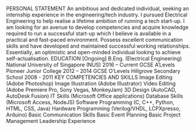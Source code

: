 PERSONAL STATEMENT
An ambitious and dedicated individual, seeking an internship experience in the
engineering/tech industry. I pursued Electrical Engineering to help realise a lifetime ambition of
running a tech start-up. I am looking for an avenue to develop competencies and acquire
knowledge required to run a successful start-up which I believe is available in a practical and
fast-paced environment.
Possess excellent communication skills and have developed and maintained successful
working relationships. Essentially, an optimistic and open-minded individual looking to achieve
self-actualisation.
EDUCATION
[Ongoing] B.Eng. (Electrical Engineering)
National University of Singapore (NUS) 2016 – Current
GCSE A’Levels
Pioneer Junior College 2012 – 2014
GCSE O’Levels
Hillgrove Secondary School 2008 - 2011
KEY COMPETENCIES AND SKILLS
Image Editing (Adobe Photoshop)
Image Illustration (Adobe Illustrator)
Video Editing (Adobe Premiere Pro, Sony Vegas, MonkeyJam)
3D Design (AutoCAD, AutoDesk Fusion)
IT Skills (Microsoft Office applications)
Database Skills (Microsoft Access, NodeJS)
Software Programming (C, C++, Python, HTML, CSS, Java)
Hardware Programming (Verilog/VHDL, LCPXpresso, Arduino)
Basic Communication Skills
Basic Event Planning
Basic Project Management
Leadership Experience

